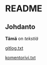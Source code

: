 # README
## Johdanto
**Tämä** on *tekstiä*

[gitlog.txt](https://github.com/tjunttil/ot-harjoitustyo/blob/master/laskarit/viikko1/gitlog.txt)

[komentorivi.txt](https://github.com/tjunttil/ot-harjoitustyo/blob/master/laskarit/viikko1/komentorivi.txt)
